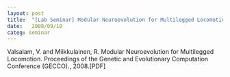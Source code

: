 ```yaml
---
layout: post
title:  "[Lab Seminar] Modular Neuroevolution for Multilegged Locomotion"
date:   2008/09/10
categ: seminar
---
```




Valsalam, V. and Miikkulainen, R. Modular Neuroevolution for Multilegged Locomotion. Proceedings of the Genetic and Evolutionary Computation Conference (GECCO)., 2008.[PDF]







 


